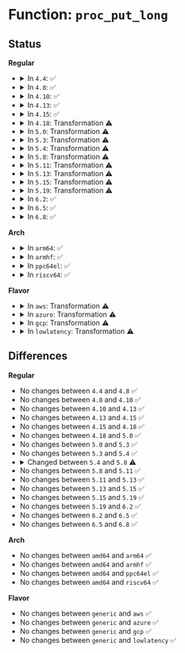 # Function: <code>proc_put_long</code>

## Status
<b>Regular</b>
<ul>
<li>
<details>
<summary>In <code>4.4</code>: ✅</summary>

```c
int proc_put_long(void **buf, size_t *size, long unsigned int val, bool neg);
```

**Collision:** Unique Static

**Inline:** No

**Transformation:** False

**Instances:**

```
In kernel/sysctl.c (ffffffff81087aa0)
Location: kernel/sysctl.c:2009
Inline: False
Direct callers:
  - kernel/sysctl.c:__do_proc_doulongvec_minmax
  - kernel/sysctl.c:__do_proc_dointvec
  - kernel/sysctl.c:proc_do_large_bitmap
  - kernel/sysctl.c:proc_do_large_bitmap
```
**Symbols:**

```
ffffffff81087aa0-ffffffff81087b4d: proc_put_long (STB_LOCAL)
```
</details>
</li>
<li>
<details>
<summary>In <code>4.8</code>: ✅</summary>

```c
int proc_put_long(void **buf, size_t *size, long unsigned int val, bool neg);
```

**Collision:** Unique Static

**Inline:** No

**Transformation:** False

**Instances:**

```
In kernel/sysctl.c (ffffffff8108b080)
Location: kernel/sysctl.c:2129
Inline: False
Direct callers:
  - kernel/sysctl.c:proc_do_large_bitmap
  - kernel/sysctl.c:proc_do_large_bitmap
  - kernel/sysctl.c:__do_proc_doulongvec_minmax
  - kernel/sysctl.c:__do_proc_dointvec
```
**Symbols:**

```
ffffffff8108b080-ffffffff8108b174: proc_put_long (STB_LOCAL)
```
</details>
</li>
<li>
<details>
<summary>In <code>4.10</code>: ✅</summary>

```c
int proc_put_long(void **buf, size_t *size, long unsigned int val, bool neg);
```

**Collision:** Unique Static

**Inline:** No

**Transformation:** False

**Instances:**

```
In kernel/sysctl.c (ffffffff8108ffd0)
Location: kernel/sysctl.c:2114
Inline: False
Direct callers:
  - kernel/sysctl.c:proc_do_large_bitmap
  - kernel/sysctl.c:proc_do_large_bitmap
  - kernel/sysctl.c:__do_proc_doulongvec_minmax
  - kernel/sysctl.c:__do_proc_dointvec
```
**Symbols:**

```
ffffffff8108ffd0-ffffffff810900c4: proc_put_long (STB_LOCAL)
```
</details>
</li>
<li>
<details>
<summary>In <code>4.13</code>: ✅</summary>

```c
int proc_put_long(void **buf, size_t *size, long unsigned int val, bool neg);
```

**Collision:** Unique Static

**Inline:** No

**Transformation:** False

**Instances:**

```
In kernel/sysctl.c (ffffffff8108c8c0)
Location: kernel/sysctl.c:2138
Inline: False
Direct callers:
  - kernel/sysctl.c:proc_do_large_bitmap
  - kernel/sysctl.c:proc_do_large_bitmap
  - kernel/sysctl.c:__do_proc_doulongvec_minmax
  - kernel/sysctl.c:__do_proc_douintvec
  - kernel/sysctl.c:__do_proc_dointvec
```
**Symbols:**

```
ffffffff8108c8c0-ffffffff8108c9a6: proc_put_long (STB_LOCAL)
```
</details>
</li>
<li>
<details>
<summary>In <code>4.15</code>: ✅</summary>

```c
int proc_put_long(void **buf, size_t *size, long unsigned int val, bool neg);
```

**Collision:** Unique Static

**Inline:** No

**Transformation:** False

**Instances:**

```
In kernel/sysctl.c (ffffffff81093dc0)
Location: kernel/sysctl.c:2130
Inline: False
Direct callers:
  - kernel/sysctl.c:proc_do_large_bitmap
  - kernel/sysctl.c:proc_do_large_bitmap
  - kernel/sysctl.c:__do_proc_doulongvec_minmax
  - kernel/sysctl.c:__do_proc_douintvec
  - kernel/sysctl.c:__do_proc_dointvec
```
**Symbols:**

```
ffffffff81093dc0-ffffffff81093ed8: proc_put_long (STB_LOCAL)
```
</details>
</li>
<li>
<details>
<summary>In <code>4.18</code>: Transformation ⚠️</summary>

```c
int proc_put_long(void **buf, size_t *size, long unsigned int val, bool neg);
```

**Collision:** Unique Static

**Inline:** No

**Transformation:** True

**Instances:**

```
In kernel/sysctl.c (0)
Location: kernel/sysctl.c:2135
Inline: False
Direct callers:
  - kernel/sysctl.c:proc_do_large_bitmap
  - kernel/sysctl.c:proc_do_large_bitmap
  - kernel/sysctl.c:__do_proc_doulongvec_minmax
  - kernel/sysctl.c:__do_proc_douintvec
  - kernel/sysctl.c:__do_proc_dointvec
```
**Symbols:**

```
ffffffff810977e0-ffffffff810978b6: proc_put_long (STB_LOCAL)
ffffffff81098d22-ffffffff81098d3a: proc_put_long.cold.19 (STB_LOCAL)
```
</details>
</li>
<li>
<details>
<summary>In <code>5.0</code>: Transformation ⚠️</summary>

```c
int proc_put_long(void **buf, size_t *size, long unsigned int val, bool neg);
```

**Collision:** Unique Static

**Inline:** No

**Transformation:** True

**Instances:**

```
In kernel/sysctl.c (0)
Location: kernel/sysctl.c:2183
Inline: False
Direct callers:
  - kernel/sysctl.c:proc_do_large_bitmap
  - kernel/sysctl.c:proc_do_large_bitmap
  - kernel/sysctl.c:__do_proc_doulongvec_minmax
  - kernel/sysctl.c:__do_proc_douintvec
  - kernel/sysctl.c:__do_proc_dointvec
```
**Symbols:**

```
ffffffff8109fb30-ffffffff8109fc06: proc_put_long (STB_LOCAL)
ffffffff810a10a4-ffffffff810a10bc: proc_put_long.cold.20 (STB_LOCAL)
```
</details>
</li>
<li>
<details>
<summary>In <code>5.3</code>: Transformation ⚠️</summary>

```c
int proc_put_long(void **buf, size_t *size, long unsigned int val, bool neg);
```

**Collision:** Unique Static

**Inline:** No

**Transformation:** True

**Instances:**

```
In kernel/sysctl.c (0)
Location: kernel/sysctl.c:2269
Inline: False
Direct callers:
  - kernel/sysctl.c:proc_do_large_bitmap
  - kernel/sysctl.c:proc_do_large_bitmap
  - kernel/sysctl.c:__do_proc_doulongvec_minmax
  - kernel/sysctl.c:__do_proc_douintvec
  - kernel/sysctl.c:__do_proc_dointvec
```
**Symbols:**

```
ffffffff810a41f0-ffffffff810a42c6: proc_put_long (STB_LOCAL)
ffffffff810a5afa-ffffffff810a5b12: proc_put_long.cold (STB_LOCAL)
```
</details>
</li>
<li>
<details>
<summary>In <code>5.4</code>: Transformation ⚠️</summary>

```c
int proc_put_long(void **buf, size_t *size, long unsigned int val, bool neg);
```

**Collision:** Unique Static

**Inline:** No

**Transformation:** True

**Instances:**

```
In kernel/sysctl.c (0)
Location: kernel/sysctl.c:2271
Inline: False
Direct callers:
  - kernel/sysctl.c:proc_do_large_bitmap
  - kernel/sysctl.c:proc_do_large_bitmap
  - kernel/sysctl.c:__do_proc_doulongvec_minmax
  - kernel/sysctl.c:__do_proc_douintvec
  - kernel/sysctl.c:__do_proc_dointvec
```
**Symbols:**

```
ffffffff810aa7d0-ffffffff810aa8a6: proc_put_long (STB_LOCAL)
ffffffff810ac0da-ffffffff810ac0f2: proc_put_long.cold (STB_LOCAL)
```
</details>
</li>
<li>
<details>
<summary>In <code>5.8</code>: Transformation ⚠️</summary>

```c
void proc_put_long(void **buf, size_t *size, long unsigned int val, bool neg);
```

**Collision:** Unique Static

**Inline:** No

**Transformation:** True

**Instances:**

```
In kernel/sysctl.c (0)
Location: kernel/sysctl.c:500
Inline: False
Direct callers:
  - kernel/sysctl.c:proc_do_large_bitmap
  - kernel/sysctl.c:proc_do_large_bitmap
  - kernel/sysctl.c:__do_proc_doulongvec_minmax
  - kernel/sysctl.c:__do_proc_douintvec
  - kernel/sysctl.c:__do_proc_dointvec
```
**Symbols:**

```
ffffffff810b1d80-ffffffff810b1ea6: proc_put_long (STB_LOCAL)
ffffffff810b3c5a-ffffffff810b3c72: proc_put_long.cold (STB_LOCAL)
```
</details>
</li>
<li>
<details>
<summary>In <code>5.11</code>: Transformation ⚠️</summary>

```c
void proc_put_long(void **buf, size_t *size, long unsigned int val, bool neg);
```

**Collision:** Unique Static

**Inline:** No

**Transformation:** True

**Instances:**

```
In kernel/sysctl.c (0)
Location: kernel/sysctl.c:499
Inline: False
Direct callers:
  - kernel/sysctl.c:proc_do_large_bitmap
  - kernel/sysctl.c:proc_do_large_bitmap
  - kernel/sysctl.c:__do_proc_doulongvec_minmax
  - kernel/sysctl.c:__do_proc_douintvec
  - kernel/sysctl.c:__do_proc_dointvec
```
**Symbols:**

```
ffffffff810ad5b0-ffffffff810ad6d6: proc_put_long (STB_LOCAL)
ffffffff81bdb896-ffffffff81bdb8ae: proc_put_long.cold (STB_LOCAL)
```
</details>
</li>
<li>
<details>
<summary>In <code>5.13</code>: Transformation ⚠️</summary>

```c
void proc_put_long(void **buf, size_t *size, long unsigned int val, bool neg);
```

**Collision:** Unique Static

**Inline:** No

**Transformation:** True

**Instances:**

```
In kernel/sysctl.c (0)
Location: kernel/sysctl.c:511
Inline: False
Direct callers:
  - kernel/sysctl.c:proc_do_large_bitmap
  - kernel/sysctl.c:proc_do_large_bitmap
  - kernel/sysctl.c:__do_proc_doulongvec_minmax
  - kernel/sysctl.c:__do_proc_douintvec
  - kernel/sysctl.c:__do_proc_dointvec
```
**Symbols:**

```
ffffffff810ae7c0-ffffffff810ae8e8: proc_put_long (STB_LOCAL)
ffffffff81bcd988-ffffffff81bcd9a0: proc_put_long.cold (STB_LOCAL)
```
</details>
</li>
<li>
<details>
<summary>In <code>5.15</code>: Transformation ⚠️</summary>

```c
void proc_put_long(void **buf, size_t *size, long unsigned int val, bool neg);
```

**Collision:** Unique Static

**Inline:** No

**Transformation:** True

**Instances:**

```
In kernel/sysctl.c (0)
Location: kernel/sysctl.c:520
Inline: False
Direct callers:
  - kernel/sysctl.c:proc_do_large_bitmap
  - kernel/sysctl.c:proc_do_large_bitmap
  - kernel/sysctl.c:__do_proc_doulongvec_minmax
  - kernel/sysctl.c:__do_proc_douintvec
  - kernel/sysctl.c:__do_proc_dointvec
```
**Symbols:**

```
ffffffff810c0340-ffffffff810c0468: proc_put_long (STB_LOCAL)
ffffffff81ca4370-ffffffff81ca4388: proc_put_long.cold (STB_LOCAL)
```
</details>
</li>
<li>
<details>
<summary>In <code>5.19</code>: Transformation ⚠️</summary>

```c
void proc_put_long(void **buf, size_t *size, long unsigned int val, bool neg);
```

**Collision:** Unique Static

**Inline:** No

**Transformation:** True

**Instances:**

```
In kernel/sysctl.c (0)
Location: kernel/sysctl.c:400
Inline: False
Direct callers:
  - kernel/sysctl.c:proc_do_large_bitmap
  - kernel/sysctl.c:proc_do_large_bitmap
  - kernel/sysctl.c:__do_proc_doulongvec_minmax
  - kernel/sysctl.c:__do_proc_douintvec
  - kernel/sysctl.c:__do_proc_dointvec
```
**Symbols:**

```
ffffffff810d7950-ffffffff810d7aab: proc_put_long (STB_LOCAL)
ffffffff81e53c04-ffffffff81e53c1c: proc_put_long.cold (STB_LOCAL)
```
</details>
</li>
<li>
<details>
<summary>In <code>6.2</code>: ✅</summary>

```c
void proc_put_long(void **buf, size_t *size, long unsigned int val, bool neg);
```

**Collision:** Unique Static

**Inline:** No

**Transformation:** False

**Instances:**

```
In kernel/sysctl.c (ffffffff810f75c0)
Location: kernel/sysctl.c:402
Inline: False
Direct callers:
  - kernel/sysctl.c:proc_do_large_bitmap
  - kernel/sysctl.c:proc_do_large_bitmap
  - kernel/sysctl.c:__do_proc_doulongvec_minmax
  - kernel/sysctl.c:__do_proc_douintvec
  - kernel/sysctl.c:__do_proc_dointvec
```
**Symbols:**

```
ffffffff810f75c0-ffffffff810f7733: proc_put_long (STB_LOCAL)
```
</details>
</li>
<li>
<details>
<summary>In <code>6.5</code>: ✅</summary>

```c
void proc_put_long(void **buf, size_t *size, long unsigned int val, bool neg);
```

**Collision:** Unique Static

**Inline:** No

**Transformation:** False

**Instances:**

```
In kernel/sysctl.c (ffffffff811039c0)
Location: kernel/sysctl.c:401
Inline: False
Direct callers:
  - kernel/sysctl.c:proc_do_large_bitmap
  - kernel/sysctl.c:proc_do_large_bitmap
  - kernel/sysctl.c:__do_proc_doulongvec_minmax
  - kernel/sysctl.c:__do_proc_douintvec
  - kernel/sysctl.c:__do_proc_dointvec
```
**Symbols:**

```
ffffffff811039c0-ffffffff81103b33: proc_put_long (STB_LOCAL)
```
</details>
</li>
<li>
<details>
<summary>In <code>6.8</code>: ✅</summary>

```c
void proc_put_long(void **buf, size_t *size, long unsigned int val, bool neg);
```

**Collision:** Unique Static

**Inline:** No

**Transformation:** False

**Instances:**

```
In kernel/sysctl.c (ffffffff8110d310)
Location: kernel/sysctl.c:401
Inline: False
Direct callers:
  - kernel/sysctl.c:proc_do_large_bitmap
  - kernel/sysctl.c:proc_do_large_bitmap
  - kernel/sysctl.c:__do_proc_doulongvec_minmax
  - kernel/sysctl.c:__do_proc_douintvec
  - kernel/sysctl.c:__do_proc_dointvec
```
**Symbols:**

```
ffffffff8110d310-ffffffff8110d483: proc_put_long (STB_LOCAL)
```
</details>
</li>
</ul>
<b>Arch</b>
<ul>
<li>
<details>
<summary>In <code>arm64</code>: ✅</summary>

```c
int proc_put_long(void **buf, size_t *size, long unsigned int val, bool neg);
```

**Collision:** Unique Static

**Inline:** No

**Transformation:** False

**Instances:**

```
In kernel/sysctl.c (ffff800010102bb8)
Location: kernel/sysctl.c:2271
Inline: False
Direct callers:
  - kernel/sysctl.c:proc_do_large_bitmap
  - kernel/sysctl.c:proc_do_large_bitmap
  - kernel/sysctl.c:__do_proc_doulongvec_minmax
  - kernel/sysctl.c:__do_proc_douintvec
  - kernel/sysctl.c:__do_proc_dointvec
```
**Symbols:**

```
ffff800010102bb8-ffff800010102dfc: proc_put_long (STB_LOCAL)
```
</details>
</li>
<li>
<details>
<summary>In <code>armhf</code>: ✅</summary>

```c
int proc_put_long(void **buf, size_t *size, long unsigned int val, bool neg);
```

**Collision:** Unique Static

**Inline:** No

**Transformation:** False

**Instances:**

```
In kernel/sysctl.c (c035ed18)
Location: kernel/sysctl.c:2271
Inline: False
Direct callers:
  - kernel/sysctl.c:proc_do_large_bitmap
  - kernel/sysctl.c:proc_do_large_bitmap
  - kernel/sysctl.c:__do_proc_doulongvec_minmax
  - kernel/sysctl.c:__do_proc_douintvec
  - kernel/sysctl.c:__do_proc_dointvec
```
**Symbols:**

```
c035ed18-c035ee70: proc_put_long (STB_LOCAL)
```
</details>
</li>
<li>
<details>
<summary>In <code>ppc64el</code>: ✅</summary>

```c
int proc_put_long(void **buf, size_t *size, long unsigned int val, bool neg);
```

**Collision:** Unique Static

**Inline:** No

**Transformation:** False

**Instances:**

```
In kernel/sysctl.c (c00000000014a910)
Location: kernel/sysctl.c:2271
Inline: False
Direct callers:
  - kernel/sysctl.c:proc_do_large_bitmap
  - kernel/sysctl.c:proc_do_large_bitmap
  - kernel/sysctl.c:__do_proc_doulongvec_minmax
  - kernel/sysctl.c:__do_proc_douintvec
  - kernel/sysctl.c:__do_proc_dointvec
```
**Symbols:**

```
c00000000014a910-c00000000014aa60: proc_put_long (STB_LOCAL)
```
</details>
</li>
<li>
<details>
<summary>In <code>riscv64</code>: ✅</summary>

```c
int proc_put_long(void **buf, size_t *size, long unsigned int val, bool neg);
```

**Collision:** Unique Static

**Inline:** No

**Transformation:** False

**Instances:**

```
In kernel/sysctl.c (ffffffe0000c8f6a)
Location: kernel/sysctl.c:2271
Inline: False
Direct callers:
  - kernel/sysctl.c:proc_do_large_bitmap
  - kernel/sysctl.c:proc_do_large_bitmap
  - kernel/sysctl.c:__do_proc_doulongvec_minmax
  - kernel/sysctl.c:__do_proc_douintvec
  - kernel/sysctl.c:__do_proc_dointvec
```
**Symbols:**

```
ffffffe0000c8f6a-ffffffe0000c901a: proc_put_long (STB_LOCAL)
```
</details>
</li>
</ul>
<b>Flavor</b>
<ul>
<li>
<details>
<summary>In <code>aws</code>: Transformation ⚠️</summary>

```c
int proc_put_long(void **buf, size_t *size, long unsigned int val, bool neg);
```

**Collision:** Unique Static

**Inline:** No

**Transformation:** True

**Instances:**

```
In kernel/sysctl.c (0)
Location: kernel/sysctl.c:2271
Inline: False
Direct callers:
  - kernel/sysctl.c:proc_do_large_bitmap
  - kernel/sysctl.c:proc_do_large_bitmap
  - kernel/sysctl.c:__do_proc_doulongvec_minmax
  - kernel/sysctl.c:__do_proc_douintvec
  - kernel/sysctl.c:__do_proc_dointvec
```
**Symbols:**

```
ffffffff810a40f0-ffffffff810a41c6: proc_put_long (STB_LOCAL)
ffffffff810a59fa-ffffffff810a5a12: proc_put_long.cold (STB_LOCAL)
```
</details>
</li>
<li>
<details>
<summary>In <code>azure</code>: Transformation ⚠️</summary>

```c
int proc_put_long(void **buf, size_t *size, long unsigned int val, bool neg);
```

**Collision:** Unique Static

**Inline:** No

**Transformation:** True

**Instances:**

```
In kernel/sysctl.c (0)
Location: kernel/sysctl.c:2271
Inline: False
Direct callers:
  - kernel/sysctl.c:proc_do_large_bitmap
  - kernel/sysctl.c:proc_do_large_bitmap
  - kernel/sysctl.c:__do_proc_doulongvec_minmax
  - kernel/sysctl.c:__do_proc_douintvec
  - kernel/sysctl.c:__do_proc_dointvec
```
**Symbols:**

```
ffffffff81092ad0-ffffffff81092ba6: proc_put_long (STB_LOCAL)
ffffffff810943da-ffffffff810943f2: proc_put_long.cold (STB_LOCAL)
```
</details>
</li>
<li>
<details>
<summary>In <code>gcp</code>: Transformation ⚠️</summary>

```c
int proc_put_long(void **buf, size_t *size, long unsigned int val, bool neg);
```

**Collision:** Unique Static

**Inline:** No

**Transformation:** True

**Instances:**

```
In kernel/sysctl.c (0)
Location: kernel/sysctl.c:2271
Inline: False
Direct callers:
  - kernel/sysctl.c:proc_do_large_bitmap
  - kernel/sysctl.c:proc_do_large_bitmap
  - kernel/sysctl.c:__do_proc_doulongvec_minmax
  - kernel/sysctl.c:__do_proc_douintvec
  - kernel/sysctl.c:__do_proc_dointvec
```
**Symbols:**

```
ffffffff810a40a0-ffffffff810a4176: proc_put_long (STB_LOCAL)
ffffffff810a59aa-ffffffff810a59c2: proc_put_long.cold (STB_LOCAL)
```
</details>
</li>
<li>
<details>
<summary>In <code>lowlatency</code>: Transformation ⚠️</summary>

```c
int proc_put_long(void **buf, size_t *size, long unsigned int val, bool neg);
```

**Collision:** Unique Static

**Inline:** No

**Transformation:** True

**Instances:**

```
In kernel/sysctl.c (0)
Location: kernel/sysctl.c:2271
Inline: False
Direct callers:
  - kernel/sysctl.c:proc_do_large_bitmap
  - kernel/sysctl.c:proc_do_large_bitmap
  - kernel/sysctl.c:__do_proc_doulongvec_minmax
  - kernel/sysctl.c:__do_proc_douintvec
  - kernel/sysctl.c:__do_proc_dointvec
```
**Symbols:**

```
ffffffff810ac160-ffffffff810ac236: proc_put_long (STB_LOCAL)
ffffffff810ada6a-ffffffff810ada82: proc_put_long.cold (STB_LOCAL)
```
</details>
</li>
</ul>

## Differences
<b>Regular</b>
<ul>
<li>
No changes between <code>4.4</code> and <code>4.8</code> ✅
</li>
<li>
No changes between <code>4.8</code> and <code>4.10</code> ✅
</li>
<li>
No changes between <code>4.10</code> and <code>4.13</code> ✅
</li>
<li>
No changes between <code>4.13</code> and <code>4.15</code> ✅
</li>
<li>
No changes between <code>4.15</code> and <code>4.18</code> ✅
</li>
<li>
No changes between <code>4.18</code> and <code>5.0</code> ✅
</li>
<li>
No changes between <code>5.0</code> and <code>5.3</code> ✅
</li>
<li>
No changes between <code>5.3</code> and <code>5.4</code> ✅
</li>
<li>
<details>
<summary>Changed between <code>5.4</code> and <code>5.8</code> ⚠️</summary>
<ul>
<li>
<b>Return type changed. </b>
<code>int</code> ➡️ <code>void</code>
</li>
</ul>
</details>
</li>
<li>
No changes between <code>5.8</code> and <code>5.11</code> ✅
</li>
<li>
No changes between <code>5.11</code> and <code>5.13</code> ✅
</li>
<li>
No changes between <code>5.13</code> and <code>5.15</code> ✅
</li>
<li>
No changes between <code>5.15</code> and <code>5.19</code> ✅
</li>
<li>
No changes between <code>5.19</code> and <code>6.2</code> ✅
</li>
<li>
No changes between <code>6.2</code> and <code>6.5</code> ✅
</li>
<li>
No changes between <code>6.5</code> and <code>6.8</code> ✅
</li>
</ul>
<b>Arch</b>
<ul>
<li>
No changes between <code>amd64</code> and <code>arm64</code> ✅
</li>
<li>
No changes between <code>amd64</code> and <code>armhf</code> ✅
</li>
<li>
No changes between <code>amd64</code> and <code>ppc64el</code> ✅
</li>
<li>
No changes between <code>amd64</code> and <code>riscv64</code> ✅
</li>
</ul>
<b>Flavor</b>
<ul>
<li>
No changes between <code>generic</code> and <code>aws</code> ✅
</li>
<li>
No changes between <code>generic</code> and <code>azure</code> ✅
</li>
<li>
No changes between <code>generic</code> and <code>gcp</code> ✅
</li>
<li>
No changes between <code>generic</code> and <code>lowlatency</code> ✅
</li>
</ul>
